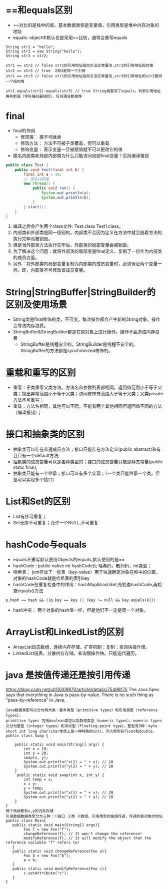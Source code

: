 # ==和equals区别
* ==对比的是栈中的值，基本数据类型是变量值，引用类型是堆中内存对象的地址
* equals: object中默认也是采用==比较，通常会重写equals
```
String str1 = "hello";
String str2 = new String("hello");
String str3 = str2;

str1 == str2 // false str1的引用地址指向方法区常量池,str2的引用地址指向堆
str2 == str3 // true  2和3是同一个引用
str1 == str3 // false str1的引用地址指向方法区常量池,str3的引用地址和str2是同一个指向堆

str1.equals(str2).equals(str3) // true String类重写了equals，判断引用地址再判断值（字符编码要相同），任何满足都相等
```

# final
* final的作用
  * 修饰类： 类不可继承
  * 修饰方法： 方法不可被子类覆盖，但可以重载
  * 修饰变量： 表示变量一旦被赋值就不可以更改它的值
* 匿名内部类和局部内部类为什么只能访问局部final变量？否则编译报错
```java
public class Test {
    public void test(final int b) {
        final int a = 10;
        // 匿名内部类
        new Thread() {
            public void run() {
                System.out.println(a);
                System.out.println(b);
            }
        }.start();
    }
}
```

1. 编译之后会产生两个class文件: Test.class Test1.class。 
2. 内部类和外部类是同一级别的。内部类不会因为定义在方法中就会随着方法的执行完毕而被销毁。
3. 但是当外部类方法执行完毕后，外部类的局部变量会被销毁。
4. 为了解决这个问题：就将外部类的局部变量final定义，复制了一份作为内部类的成员变量。
5. 另外：将外部类的局部变量复制为内部类的成员变量时，必须保证两个变量一样。即，内部类不可修改该成员变量。

# String|StringBuffer|StringBuilder的区别及使用场景
* String类是final修饰的类，不可变，每次操作都会产生新的String对象。操作会导致内存浪费。
* StringBuffer&StringBuilder都是在原对象上进行操作。操作不会造成内存浪费
  * StringBuffer是线程安全的，StringBuilder是线程不安全的。 StringBuffer的方法都是synchronized修饰的。

# 重载和重写的区别
* 重写：子类重写父类方法。方法名和参数列表都相同。返回值范围小于等于父类；抛出异常范围小于等于父类；访问修饰符范围大于等于父类；父类private方法不可重写；
* 重载：方法名相同，其他可以不同。不能有两个其他相同但返回值不同的方法（编译报错）；

# 接口和抽象类的区别
* 抽象类可以存在普通成员方法；接口只能存在方法定义(public abstract)和有且只有一个default方法;
* 抽象类的成员变量可以是各种类型的；接口的成员变量只能是静态常量(public static final);
* 抽象类只能有一个继承；接口可以有多个实现；（一个类只能继承一个类，但是可以实现多个接口）

# List和Set的区别
* List有序可重复；
* Set无序不可重复；允许一个NULL,不可重复

# hashCode与equals
* equals不重写默认使用Objects的equals,默认使用的是==
* hashCode : public native int hashCode(); 哈希码，散列码，int类型；
* 哈希表： jvm存放了一张表（key-value）用于快速确定对象在堆中的位置。对象的hashCode就是哈希表的索引key
* hashCode在重复检查中的作用：hashMap&hashSet;先检查hashCode,再检查equals()方法
```
p.hash == hash && ((p.key == key || (key != null && key.equals(k)))
```
* hash冲突： 两个对象的hash值一样，但是他们不一定是同一个对象。

# ArrayList和LinkedList的区别
* ArrayList动态数组，连续内存存储。扩容机制：复制；查询快操作慢。
* LinkedList链表，分散内存存储。查询慢操作快。只能迭代遍历。

# java 是按值传递还是按引用传递
  https://blog.csdn.net/u013309870/article/details/75499175
  The Java Spec says that everything in Java is pass-by-value. There is no such thing as “pass-by-reference” in Java.
  ```
  java数据类型可以分为两大类：基本类型（primitive types）和引用类型（reference types）。
  primitive types 包括boolean类型以及数值类型（numeric types）。numeric types又分为整型（integer types）和浮点型（floating-point type）。整型有5种：byte short int long char(char本质上是一种特殊的int)。浮点类型有float和double。
  public class Swap {
  
      public static void main(String[] args) {
          int x = 10;
          int y = 20;
          swap(x, y);
          System.out.println("x(2) = " + x); // 10
          System.out.println("y(2) = " + y); // 20
      }
       public static void swap(int x, int y) {
          int temp = x;
          x = y;
          y = temp;
          System.out.println("x(1) = " + x); // 20
          System.out.println("y(1) = " + y); // 10
      }
  }
  两个栈帧都有x,y的内存存储
  引用数据数据类型分为三种：①接口 ②类 ③数组。引用类型的按值传递，传递的是对象的地址
  public class Main{
     public static void main(String[] args){
          Foo f = new Foo("f");
          changeReference(f); // It won't change the reference!
          modifyReference(f); // It will modify the object that the reference variable "f" refers to!
     }
     public static void changeReference(Foo a){
          Foo b = new Foo("b");
          a = b;
     }
     public static void modifyReference(Foo c){
          c.setAttribute("c");
     }
  }
  ```